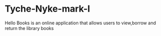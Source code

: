 # Tyche-Nyke-mark-I
Hello Books is an online application that allows users to view,borrow and return the library books
